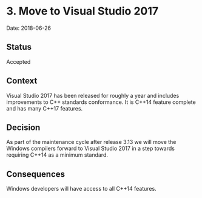 # 3. Move to Visual Studio 2017

Date: 2018-06-26

## Status

Accepted

## Context

Visual Studio 2017 has been released for roughly a year and includes improvements to C++ standards conformance. It is C++14
feature complete and has many C++17 features.

## Decision

As part of the maintenance cycle after release 3.13 we will move the Windows compilers forward to
Visual Studio 2017 in a step towards requiring C++14 as a minimum standard.

## Consequences

Windows developers will have access to all C++14 features.
